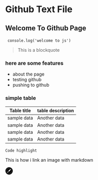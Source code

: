 # Github Text File
## Welcome To Github Page
` console.log('welcome to js')`
> This is a blockquote  

### here are some features
- about the page 
- testing github 
- pushing to github

### simple table 

|Table title  | table description|
| ------------| -----------------|
| sample data | Another data     |
| sample data | Another data     |
| sample data | Another data     |
| sample data | Another data     |


```
Code highlight 

```

This is how i link an image with markdown

![_Safari icon_](icon.png)